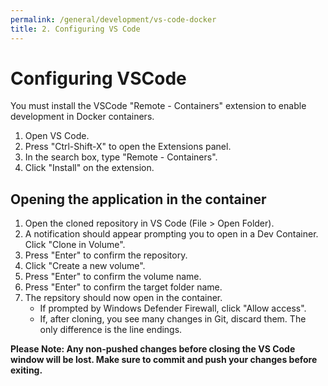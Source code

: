 ```yaml
---
permalink: /general/development/vs-code-docker
title: 2. Configuring VS Code
---
```


# Configuring VSCode
You must install the VSCode "Remote - Containers" extension to enable development in Docker containers. 

1. Open VS Code.
2. Press "Ctrl-Shift-X" to open the Extensions panel. 
3. In the search box, type "Remote - Containers".
4. Click "Install" on the extension.

## Opening the application in the container
1. Open the cloned repository in VS Code (File > Open Folder).
2. A notification should appear prompting you to open in a Dev Container. Click "Clone in Volume".
3. Press "Enter" to confirm the repository.
4. Click "Create a new volume".
5. Press "Enter" to confirm the volume name.
6. Press "Enter" to confirm the target folder name.
7. The repsitory should now open in the container.
    - If prompted by Windows Defender Firewall, click "Allow access".
    - If, after cloning, you see many changes in Git, discard them. The only difference is the line endings. 

**Please Note: Any non-pushed changes before closing the VS Code window will be lost. Make sure to commit and push your changes before exiting.**

